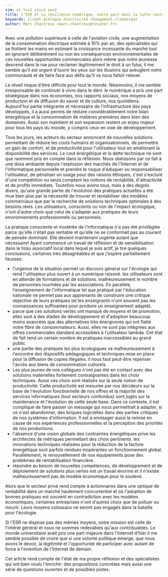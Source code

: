 ```yaml
---
vim: et ts=2 sts=2 sw=2
title: l'ESR et la résilience numérique. notre part dans la lutte contre le changement climatique
keywords: climat écologie électricité changement-climatique
author: Marc Chantreux <marc.chantreux@renater.fr>
---
```


Avec une pollution supérieure à celle de l'aviation civile, une augmentation
de la consommation électrique estimée à 10% par an, des spécialistes qui se
frottent les mains en estimant la croissance incessante du marché tout en
ignorant délibérément ou non les conséquences environnementales de ces nouvelles
opportunités commerciales alors même que notre jeunesse descend dans la rue
pour réclamer légitimement le droit à un futur, il me semble qu'il est urgent
d'ouvrir les yeux sur les illusions qui aveuglent notre communauté et de faire
face aux défis qu'il va nous falloir relever.

Le réveil risque d'être difficile pour tout le monde. Néanmoins, il me semble
irresponsable de continuer à vivre dans le déni: le numérique a pris une
part stratégique dans nos économies, nos rapports sociaux, nos moyens de
production et de diffusion du savoir et de culture, nos quotidiens. Aujourd'hui
partie intégrante et nécessaire de l'infrastructure des pays développés, il a
aussi permis de réduire considérablement notre bilan énergétique et la
consommation de matières premières dans bien des domaines. Aussi son
maintient et son expansion restent un enjeu majeur pour tous les pays
du monde, y compris ceux en voie de développement.

Tous les jours, les acteurs du secteur annoncent de nouvelles solutions permettant
de réduire les couts humains et organisationnels, de permettre un gain de confort,
et de productivité pour l'utilisateur tout en améliorant la disponibilité des
services. Le cout énergétique et la dette technique ne sont que rarement pris
en compte dans la réflexion. Nous obéissons par ce fait à une doxa ambiante depuis
l'explosion des marchés de l'Internet et de l'informatique personnelle et prendre
le risque d'éduquer ou responsabiliser l'utilisateur, de pénaliser un usage pour
des raisons éthiques, c'est s'exclure d'une compétition ou seuls comptent
les notions de rentabilité, d'attractivité et de profits immédiats. Toutefois
nous avons tous, mais à des degrés divers, qu'une grande partie de l'évolution
des pratiques actuelles a été mue bien plus par la nécessité de trouver et
rentabiliser des modèles commerciaux que par la recherche de solutions techniques
optimales à des besoins réels. Les utilisateurs, conscients ou non de l'impact
écologique, n'ont d'autre choix que celui de s'adapter aux pratiques de leurs
environnements professionnels ou personnels.

La pratique consciente et modérée de l'informatique n'a pas été privilégiée
parce qu'elle n'était pas rentable et qu'elle ne se conformait pas au courant de
pensée dominant. Elle devient maintenant urgente autant que nécessaire! Ayant
commencé un travail de réflexion et de sensibilisation dans le tissu associatif
local dans lequel je suis actif, je tire quelques conclusions, certaines très
désagréables et que j'espère partiellement fausses:

* l'urgence de la situation permet un discours général sur l'écologie qui rend
  l'utilisateur plus ouvert à un numérique raisoné. les utilisateurs sont en
  attende de formations et de solutions. malheureusement le nombre de personnes
  touchées par les associations. En parallèle, l'enseignement de l'informatique
  tel que pratiqué par l'éducation nationale ne permet pas aux apprenants
  de construire une critique objective de leurs pratiques (et les enseignants
  n'ont souvent pas les connaissances suffisantes pour produire un enseignement
  adapté).
* parce que ces solutions vertes ont manqué de moyens et de promotion, elles sont à des stades
  de développement et d'adoption beaucoup moins avancées que des alternatives très
  énergivores qui ont flatté notre fibre de consommateurs. Aussi, elles ne sont pas
  intégrées aux offres commerciales standard accessibles à l'utilisateur lambda. Cet état
  de fait rend un certain nombre de pratiques inaccessibles au grand public.
* une partie des pratiques les plus écologiques va malheureusement à l'encontre des
  dispositifs pédagogiques et techniques mise en place pour la diffusion de
  copies illégales. il nous faut peut-être repenser l'accès aux biens de consommation
  culturels.
* Les plus jeunes de nos collègues n'ont pas été en contact avec des solutions
  matérielles fortement contraignantes dans les choix techniques. Aussi
  ces choix sont réalisés sur la seule notion de productivité. Cette productivité
  est mesurée par nos décideurs sur la base de l'évolution fonctionnelle de nos offres
  et la majorité des services informatiques (tout secteurs confondus) sont jugés sur
  la maintenance et l'évolution de cette seule base. Dans ce contexte, il est compliqué
  de faire passer un message qui nous permettrait à adapter, si ce n'est abandonner,
  des briques logicielles dans des parties critiques de nos systèmes
  d'information. Il est à envisager aussi la remise en cause de nos expériences
  professionnelles et la perception des priorités de nos productions.
* l'absence d'une vision globale des contraintes énergétiques prive les architectes
  de métriques permettant des choix pertinents. les innovations techniques réalisées
  pour la réduction de la facture énergétique sont parfois rendues inopérantes
  un fonctionnement global. Parallèlement, le renouvellement de nos
  équipements pose des problèmes de rentabilisation financière.
* répondre au besoin de nouvelles compétences, de développement et de déploiement
  de solutions plus vertes est un travail énorme et il n'existe malheureusement pas
  de modèle économique pour le soutenir.

Alors que le secteur privé rend compte à actionnaires dans une optique
de rentabilité dans un marché hautement concurrentiel et où l'adoption de bonnes
pratiques est souvent en contradiction avec les modèles économiques, certaines
entreprises n'ont d'autres choix que de polluer ou mourir. Leurs moyens colossaux
ne seront pas engagés dans la bataille pour l'écologie.

Si l'ESR ne dispose pas des mêmes moyens, notre mission est celle de l'intéret général
et nous ne sommes redevables qu'aux contribuables. Le monde universitaire avait pris une
part majeure dans l'Internet d'hier il me semble possible de croire que si une volonté
politique émerge, que nous avons le devoir, la légitimité et l'opportunité de participer
avec autant de force à l'invention de l'Internet de demain.

Cet article rend compte de l'état de ma propre réflexion et des spécialistes qui ont bien
voulu l'enrichir: des propositions concrètes mais aussi une série de questions ouvertes et
de possibles pistes.

